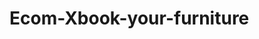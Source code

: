 # Ecom-Xbook-your-furniture
<!-- It is a E commerce website for booking a furniture
It is created using HTML and Pure CSS and also Javascript -->
